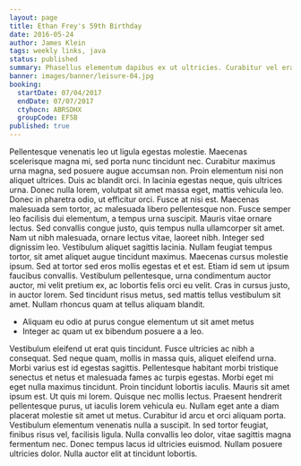 ```yaml
---
layout: page
title: Ethan Frey's 59th Birthday
date: 2016-05-24
author: James Klein
tags: weekly links, java
status: published
summary: Phasellus elementum dapibus ex ut ultricies. Curabitur vel erat varius.
banner: images/banner/leisure-04.jpg
booking:
  startDate: 07/04/2017
  endDate: 07/07/2017
  ctyhocn: ABRSDHX
  groupCode: EF5B
published: true
---
```

Pellentesque venenatis leo ut ligula egestas molestie. Maecenas scelerisque magna mi, sed porta nunc tincidunt nec. Curabitur maximus urna magna, sed posuere augue accumsan non. Proin elementum nisi non aliquet ultrices. Duis ac blandit orci. In lacinia egestas neque, quis ultrices urna. Donec nulla lorem, volutpat sit amet massa eget, mattis vehicula leo. Donec in pharetra odio, ut efficitur orci.
Fusce at nisi est. Maecenas malesuada sem tortor, ac malesuada libero pellentesque non. Fusce semper leo facilisis dui elementum, a tempus urna suscipit. Mauris vitae ornare lectus. Sed convallis congue justo, quis tempus nulla ullamcorper sit amet. Nam ut nibh malesuada, ornare lectus vitae, laoreet nibh. Integer sed dignissim leo. Vestibulum aliquet sagittis lacinia. Nullam feugiat tempus tortor, sit amet aliquet augue tincidunt maximus. Maecenas cursus molestie ipsum. Sed at tortor sed eros mollis egestas et et est. Etiam id sem ut ipsum faucibus convallis. Vestibulum pellentesque, urna condimentum auctor auctor, mi velit pretium ex, ac lobortis felis orci eu velit. Cras in cursus justo, in auctor lorem. Sed tincidunt risus metus, sed mattis tellus vestibulum sit amet. Nullam rhoncus quam at tellus aliquam blandit.

* Aliquam eu odio at purus congue elementum ut sit amet metus
* Integer ac quam ut ex bibendum posuere a a leo.

Vestibulum eleifend ut erat quis tincidunt. Fusce ultricies ac nibh a consequat. Sed neque quam, mollis in massa quis, aliquet eleifend urna. Morbi varius est id egestas sagittis. Pellentesque habitant morbi tristique senectus et netus et malesuada fames ac turpis egestas. Morbi eget mi eget nulla maximus tincidunt. Proin tincidunt lobortis iaculis. Mauris sit amet ipsum est. Ut quis mi lorem. Quisque nec mollis lectus.
Praesent hendrerit pellentesque purus, ut iaculis lorem vehicula eu. Nullam eget ante a diam placerat molestie sit amet ut metus. Curabitur id arcu et orci aliquam porta. Vestibulum elementum venenatis nulla a suscipit. In sed tortor feugiat, finibus risus vel, facilisis ligula. Nulla convallis leo dolor, vitae sagittis magna fermentum nec. Donec tempus lacus id ultricies euismod. Nullam posuere ultricies dolor. Nulla auctor elit at tincidunt lobortis.
